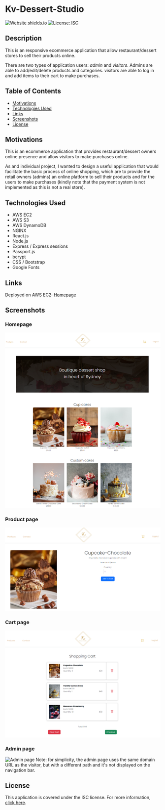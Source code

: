 # Kv-Dessert-Studio

[![Website shields.io](https://img.shields.io/website-up-down-green-red/http/shields.io.svg)](http://shields.io/)
[![License: ISC](https://img.shields.io/badge/License-ISC-blue.svg)](https://opensource.org/licenses/ISC)


## Description 

This is an responsive ecommerce application that allow restaurant/dessert stores to sell their products online. 

There are two types of application users: *admin* and *visitors*. Admins are able to add/edit/delete products and categories. visitors are able to log in and add items to their cart to make purchases.  

## Table of Contents 

- [Motivations](#Motivations)
- [Technologies Used](#Technologies-Used)
- [Links](#Links)
- [Screenshots](#Screenshots)
- [License](#License)

## Motivations 
This is an ecommerce application that provides restaurant/dessert owners online presence and allow visitors to make purchases online.

As and individual project, I wanted to design a useful application that would facilitate the basic process of online shopping, which are to provide the retail owners (admins) an online platform to sell their products and for the users to make purchases (kindly note that the payment system is not implemented as this is not a real store).

## Technologies Used

- AWS EC2
- AWS S3
- AWS DynamoDB
- NGINX
- React.js
- Node.js 
- Express / Express sessions 
- Passport.js
- bcrypt
- CSS / Bootstrap
- Google Fonts

## Links 

Deployed on AWS EC2: [Homepage](http://3.15.220.133/home)

## Screenshots 

### Homepage
![Homepage](client/public/images/readme/readme-home.png)

### Product page 
![Product page](client/public/images/readme/readme-product.png)

### Cart page
![Cart page](client/public/images/readme/readme-cart.png)

### Admin page
![Admin page](public/images/readme/readme-admin.png)
Note: for simplicity, the admin page uses the same domain URL as the visitor, but with a different path and it's not displayed on the navigation bar.

## License 

This application is covered under the ISC license.
For more information, [click here](https://opensource.org/licenses/ISC).

